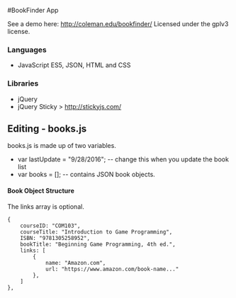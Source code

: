 #BookFinder App

See a demo here: http://coleman.edu/bookfinder/	
Licensed under the gplv3 license.

### Languages
- JavaScript ES5, JSON, HTML and CSS

### Libraries
- jQuery
- jQuery Sticky > http://stickyjs.com/

## Editing - books.js
books.js is made up of two variables.
- var lastUpdate = "9/28/2016";  -- change this when you update the book list
- var books = []; -- contains JSON book objects.

#### Book Object Structure

The links array is optional.
```
{
	courseID: "COM103",
	courseTitle: "Introduction to Game Programming",
	ISBN: "9781305258952",
	bookTitle: "Beginning Game Programming, 4th ed.",
	links: [
		{
			name: "Amazon.com",
			url: "https://www.amazon.com/book-name..."
		},
	]
},
```